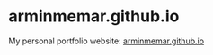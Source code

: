 # arminmemar.github.io
My personal portfolio website: [arminmemar.github.io](https://arminmemar.github.io/)
